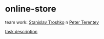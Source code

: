 # online-store
 team work: [Stanislav Troshko](https://github.com/sttr19) n [Peter Terentev](https://github.com/petrfalkovsky)

[task description](https://github.com/rolling-scopes-school/tasks/tree/master/tasks/online-store-team)